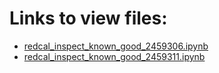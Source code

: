 # Links to view files:

* [redcal_inspect_known_good_2459306.ipynb](https://nbviewer.jupyter.org/github/HERA-Team/2021_Interseason_Notebooks/blob/main/redcal_inspect_known_good/redcal_inspect_known_good_2459306.ipynb)
* [redcal_inspect_known_good_2459311.ipynb](https://nbviewer.jupyter.org/github/HERA-Team/2021_Interseason_Notebooks/blob/main/redcal_inspect_known_good/redcal_inspect_known_good_2459311.ipynb)